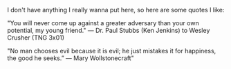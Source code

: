 I don't have anything I really wanna put here, so here are some quotes I like:

"You will never come up against a greater adversary than your own potential, my young friend."
 ― Dr. Paul Stubbs (Ken Jenkins) to Wesley Crusher (TNG 3x01)

"No man chooses evil because it is evil; he just mistakes it for happiness, the good he seeks.”
 ― Mary Wollstonecraft"
